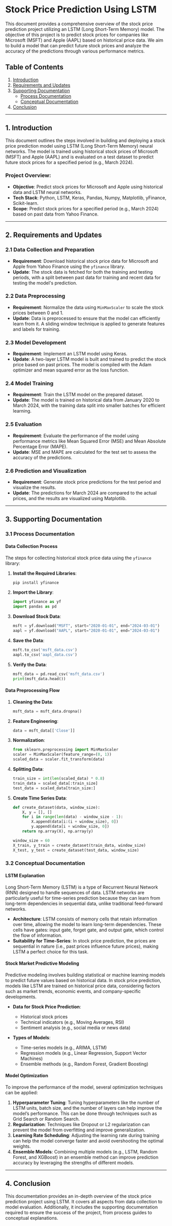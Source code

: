 
# Stock Price Prediction Using LSTM

This document provides a comprehensive overview of the stock price prediction project utilizing an LSTM (Long Short-Term Memory) model. The objective of this project is to predict stock prices for companies like Microsoft (MSFT) and Apple (AAPL) based on historical price data. We aim to build a model that can predict future stock prices and analyze the accuracy of the predictions through various performance metrics.

## Table of Contents

1. [Introduction](#introduction)
2. [Requirements and Updates](#requirements-and-updates)
3. [Supporting Documentation](#supporting-documentation)
    - [Process Documentation](#process-documentation)
    - [Conceptual Documentation](#conceptual-documentation)
4. [Conclusion](#conclusion)

---

## 1. Introduction

This document outlines the steps involved in building and deploying a stock price prediction model using LSTM (Long Short-Term Memory) neural networks. The model is trained using historical stock prices of Microsoft (MSFT) and Apple (AAPL) and is evaluated on a test dataset to predict future stock prices for a specified period (e.g., March 2024).

### Project Overview:

- **Objective**: Predict stock prices for Microsoft and Apple using historical data and LSTM neural networks.
- **Tech Stack**: Python, LSTM, Keras, Pandas, Numpy, Matplotlib, yFinance, Scikit-learn.
- **Scope**: Predict stock prices for a specified period (e.g., March 2024) based on past data from Yahoo Finance.

---

## 2. Requirements and Updates

### 2.1 Data Collection and Preparation

- **Requirement**: Download historical stock price data for Microsoft and Apple from Yahoo Finance using the `yfinance` library.
- **Update**: The stock data is fetched for both the training and testing periods, with a split between past data for training and recent data for testing the model's prediction.

### 2.2 Data Preprocessing

- **Requirement**: Normalize the data using `MinMaxScaler` to scale the stock prices between 0 and 1.
- **Update**: Data is preprocessed to ensure that the model can efficiently learn from it. A sliding window technique is applied to generate features and labels for training.

### 2.3 Model Development

- **Requirement**: Implement an LSTM model using Keras.
- **Update**: A two-layer LSTM model is built and trained to predict the stock price based on past prices. The model is compiled with the Adam optimizer and mean squared error as the loss function.

### 2.4 Model Training

- **Requirement**: Train the LSTM model on the prepared dataset.
- **Update**: The model is trained on historical data from January 2020 to March 2024, with the training data split into smaller batches for efficient learning.

### 2.5 Evaluation

- **Requirement**: Evaluate the performance of the model using performance metrics like Mean Squared Error (MSE) and Mean Absolute Percentage Error (MAPE).
- **Update**: MSE and MAPE are calculated for the test set to assess the accuracy of the predictions.

### 2.6 Prediction and Visualization

- **Requirement**: Generate stock price predictions for the test period and visualize the results.
- **Update**: The predictions for March 2024 are compared to the actual prices, and the results are visualized using Matplotlib.

---

## 3. Supporting Documentation

### 3.1 Process Documentation

#### Data Collection Process

The steps for collecting historical stock price data using the `yfinance` library:

1. **Install the Required Libraries**:

   ```bash
   pip install yfinance
   ```

2. **Import the Library**:

   ```python
   import yfinance as yf
   import pandas as pd
   ```

3. **Download Stock Data**:

   ```python
   msft = yf.download("MSFT", start="2020-01-01", end="2024-03-01")
   aapl = yf.download("AAPL", start="2020-01-01", end="2024-03-01")
   ```

4. **Save the Data**:

   ```python
   msft.to_csv('msft_data.csv')
   aapl.to_csv('aapl_data.csv')
   ```

5. **Verify the Data**:

   ```python
   msft_data = pd.read_csv('msft_data.csv')
   print(msft_data.head())
   ```

#### Data Preprocessing Flow

1. **Cleaning the Data**:

   ```python
   msft_data = msft_data.dropna()
   ```

2. **Feature Engineering**:

   ```python
   data = msft_data[['Close']]
   ```

3. **Normalization**:

   ```python
   from sklearn.preprocessing import MinMaxScaler
   scaler = MinMaxScaler(feature_range=(0, 1))
   scaled_data = scaler.fit_transform(data)
   ```

4. **Splitting Data**:

   ```python
   train_size = int(len(scaled_data) * 0.8)
   train_data = scaled_data[:train_size]
   test_data = scaled_data[train_size:]
   ```

5. **Create Time Series Data**:

   ```python
   def create_dataset(data, window_size):
       X, y = [], []
       for i in range(len(data) - window_size - 1):
           X.append(data[i:(i + window_size), 0])
           y.append(data[i + window_size, 0])
       return np.array(X), np.array(y)

   window_size = 60
   X_train, y_train = create_dataset(train_data, window_size)
   X_test, y_test = create_dataset(test_data, window_size)
   ```

### 3.2 Conceptual Documentation

#### LSTM Explanation

Long Short-Term Memory (LSTM) is a type of Recurrent Neural Network (RNN) designed to handle sequences of data. LSTM networks are particularly useful for time-series prediction because they can learn from long-term dependencies in sequential data, unlike traditional feed-forward networks.

- **Architecture**: LSTM consists of memory cells that retain information over time, allowing the model to learn long-term dependencies. These cells have gates: input gate, forget gate, and output gate, which control the flow of information.
- **Suitability for Time-Series**: In stock price prediction, the prices are sequential in nature (i.e., past prices influence future prices), making LSTM a perfect choice for this task.

#### Stock Market Predictive Modeling

Predictive modeling involves building statistical or machine learning models to predict future values based on historical data. In stock price prediction, models like LSTM are trained on historical price data, considering factors such as market trends, economic events, and company-specific developments.

- **Data for Stock Price Prediction**:
  - Historical stock prices
  - Technical indicators (e.g., Moving Averages, RSI)
  - Sentiment analysis (e.g., social media or news data)

- **Types of Models**:
  - Time-series models (e.g., ARIMA, LSTM)
  - Regression models (e.g., Linear Regression, Support Vector Machines)
  - Ensemble methods (e.g., Random Forest, Gradient Boosting)

#### Model Optimization

To improve the performance of the model, several optimization techniques can be applied:

1. **Hyperparameter Tuning**: Tuning hyperparameters like the number of LSTM units, batch size, and the number of layers can help improve the model’s performance. This can be done through techniques such as Grid Search or Random Search.
2. **Regularization**: Techniques like Dropout or L2 regularization can prevent the model from overfitting and improve generalization.
3. **Learning Rate Scheduling**: Adjusting the learning rate during training can help the model converge faster and avoid overshooting the optimal weights.
4. **Ensemble Models**: Combining multiple models (e.g., LSTM, Random Forest, and XGBoost) in an ensemble method can improve prediction accuracy by leveraging the strengths of different models.

---

## 4. Conclusion

This documentation provides an in-depth overview of the stock price prediction project using LSTM. It covers all aspects from data collection to model evaluation. Additionally, it includes the supporting documentation required to ensure the success of the project, from process guides to conceptual explanations.
